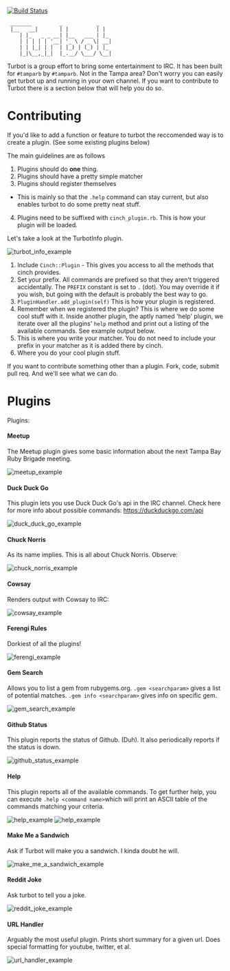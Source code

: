 [![Build Status](https://travis-ci.org/rondale-sc/turbot.png)](https://travis-ci.org/rondale-sc/turbot)

```
 _______         _           _   
 |__   __|       | |         | |  
    | |_   _ _ __| |__   ___ | |_ 
    | | | | | '__| '_ \ / _ \| __|
    | | |_| | |  | |_) | (_) | |_ 
    |_|\__,_|_|  |_.__/ \___/ \__|
```

Turbot is a group effort to bring some entertainment to IRC.  It has been built for `#tamparb` by `#tamparb`.  Not in the Tampa area?  Don't worry you can easily get turbot up and running in your own channel. If you want to contribute to Turbot there is a section below that will help you do so.  

# Contributing

If you'd like to add a function or feature to turbot the reccomended way is to create a plugin.  (See some existing plugins below)

The main guidelines are as follows

1. Plugins should do __one__ thing.
2. Plugins should have a pretty simple matcher
3. Plugins should register themselves
  - This is mainly so that the `.help` command can stay current, but also enables turbot to do some pretty neat stuff.
4. Plugins need to be suffixed with `cinch_plugin.rb`.  This is how your plugin will be loaded.

Let's take a look at the TurbotInfo plugin. 

![turbot_info_example](https://raw.github.com/rondale-sc/turbot/master/assets/images/turbot_info_example.png)

1. Include `Cinch::Plugin` - This gives you access to all the methods that cinch provides.
2. Set your prefix.  All commands are prefixed so that they aren't triggered accidentally.  The `PREFIX` constant is set to `.` (dot).  You may override it if you wish, but going with the default is probably the best way to go.
3. `PluginHandler.add_plugin(self)` This is how your plugin is registered.  
4. Remember when we registered the plugin?  This is where we do some cool stuff with it.  Inside another plugin, the aptly named 'help' plugin, we iterate over all the plugins' `help` method and print out a listing of the available commands. See example output below.
5. This is where you write your matcher.  You do not need to include your prefix in your matcher as it is added there by cinch.
6. Where you do your cool plugin stuff.

If you want to contribute something other than a plugin.  Fork, code, submit pull req.  And we'll see what we can do.

# Plugins

Plugins:

#### Meetup

The Meetup plugin gives some basic information about the next Tampa Bay Ruby Brigade meeting.

![meetup_example](https://raw.github.com/rondale-sc/turbot/master/assets/images/meetup_example.png)

#### Duck Duck Go

This plugin lets you use Duck Duck Go's api in the IRC channel.  Check here for more info about possible commands: https://duckduckgo.com/api

![duck_duck_go_example](https://raw.github.com/rondale-sc/turbot/master/assets/images/duck_duck_go_example.png)

#### Chuck Norris

As its name implies.  This is all about Chuck Norris.  Observe:

![chuck_norris_example](https://raw.github.com/rondale-sc/turbot/master/assets/images/chuck_norris_example.png)

#### Cowsay

Renders output with Cowsay to IRC:

![cowsay_example](https://raw.github.com/rondale-sc/turbot/master/assets/images/cowsay_example.png)

#### Ferengi Rules

Dorkiest of all the plugins!

![ferengi_example](https://raw.github.com/rondale-sc/turbot/master/assets/images/ferengi_example.png)

#### Gem Search

Allows you to list a gem from rubygems.org.  `.gem <searchparam>` gives a list of potential matches.  `.gem info <searchparam>` gives info on specific gem.

![gem_search_example](https://raw.github.com/rondale-sc/turbot/master/assets/images/gem_search_example.png)

#### Github Status

This plugin reports the status of Github. (Duh).  It also periodically reports if the status is down.

![github_status_example](https://raw.github.com/rondale-sc/turbot/master/assets/images/github_status_example.png)

#### Help

This plugin reports all of the available commands.  To get further help, you can execute `.help <command name>`which will print an ASCII table of the commands matching your criteria.

![help_example](https://raw.github.com/rondale-sc/turbot/master/assets/images/help_example.png)
![help_example](https://raw.github.com/rondale-sc/turbot/master/assets/images/help_command_example.png)

#### Make Me a Sandwich

Ask if Turbot will make you a sandwich.  I kinda doubt he will.

![make_me_a_sandwich_example](https://raw.github.com/rondale-sc/turbot/master/assets/images/make_me_a_sandwich_example.png)

#### Reddit Joke

Ask turbot to tell you a joke.

![reddit_joke_example](https://raw.github.com/rondale-sc/turbot/master/assets/images/reddit_joke_example.png)

#### URL Handler

Arguably the most useful plugin.  Prints short summary for a given url.  Does special formatting for youtube, twitter, et al.  

![url_handler_example](https://raw.github.com/rondale-sc/turbot/master/assets/images/url_handler_example.png)
